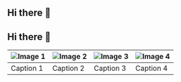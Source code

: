 ## Hi there 👋

## Hi there 👋

| ![Image 1](https://via.placeholder.com/150) | ![Image 2](https://via.placeholder.com/150) | ![Image 3](https://via.placeholder.com/150) | ![Image 4](https://via.placeholder.com/150) |
|---------------------------------------------|---------------------------------------------|---------------------------------------------|---------------------------------------------|
| Caption 1                                   | Caption 2                                   | Caption 3                                   | Caption 4                                   |
